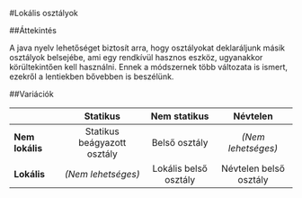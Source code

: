 #Lokális osztályok

##Áttekintés

A java nyelv lehetőséget biztosít arra, hogy osztályokat deklaráljunk másik osztályok belsejébe, ami egy rendkívül hasznos eszköz, ugyanakkor körültekintően kell használni. Ennek a módszernek több változata is ismert, ezekről a lentiekben bővebben is beszélünk.

##Variációk

|                 | Statikus                    | Nem statikus                     | Névtelen               |
| --------------- | :-------------------------: |  :-----------------------------: | :--------------------: |
| **Nem lokális** | Statikus beágyazott osztály | Belső osztály                    | *(Nem lehetséges)*     |
| **Lokális**     | *(Nem lehetséges)*          | Lokális belső osztály            | Névtelen belső osztály |
